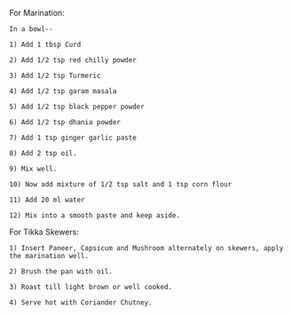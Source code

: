For Marination:

    In a bowl--

    1) Add 1 tbsp Curd

    2) Add 1/2 tsp red chilly powder

    3) Add 1/2 tsp Turmeric

    4) Add 1/2 tsp garam masala

    5) Add 1/2 tsp black pepper powder

    6) Add 1/2 tsp dhania powder

    7) Add 1 tsp ginger garlic paste 

    8) Add 2 tsp oil.

    9) Mix well.

    10) Now add mixture of 1/2 tsp salt and 1 tsp corn flour

    11) Add 20 ml water 

    12) Mix into a smooth paste and keep aside.

For Tikka Skewers:

    1) Insert Paneer, Capsicum and Mushroom alternately on skewers, apply the marination well.

    2) Brush the pan with oil.

    3) Roast till light brown or well cooked.

    4) Serve hot with Coriander Chutney.